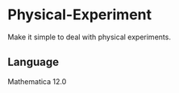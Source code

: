 # Physical-Experiment

Make it simple to deal with physical experiments.

## Language
Mathematica 12.0